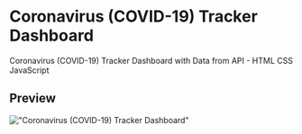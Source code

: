 # Coronavirus (COVID-19) Tracker Dashboard

Coronavirus (COVID-19) Tracker Dashboard with Data from API - HTML CSS JavaScript

## Preview

!["Coronavirus (COVID-19) Tracker Dashboard"](https://user-images.githubusercontent.com/67447840/113251512-971b0680-92ec-11eb-96cc-b928a6521e53.png "Coronavirus (COVID-19) Tracker Dashboard")

